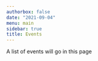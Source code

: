 ```yaml
---
authorbox: false
date: "2021-09-04"
menu: main
sidebar: true
title: Events
---
```


A list of events will go in this page